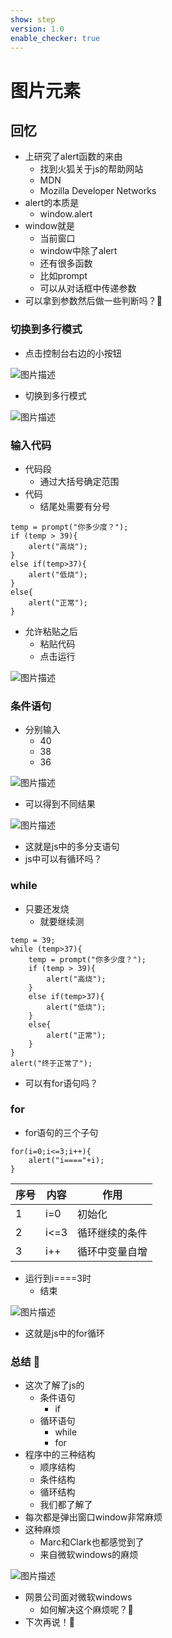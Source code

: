 ```yaml
---
show: step
version: 1.0
enable_checker: true
---
```


# 图片元素

## 回忆

- 上研究了alert函数的来由
	- 找到火狐关于js的帮助网站
	- MDN
	- Mozilla Developer Networks
- alert的本质是
	- window.alert
- window就是
	- 当前窗口
	- window中除了alert
	- 还有很多函数
	- 比如prompt
	- 可以从对话框中传递参数
- 可以拿到参数然后做一些判断吗？🤔

### 切换到多行模式

- 点击控制台右边的小按钮

![图片描述](https://doc.shiyanlou.com/courses/uid1190679-20240808-1723080080508)

- 切换到多行模式

![图片描述](https://doc.shiyanlou.com/courses/uid1190679-20240808-1723080109587)

### 输入代码

- 代码段
	- 通过大括号确定范围
- 代码
	- 结尾处需要有分号

```
temp = prompt("你多少度？");
if (temp > 39){
	alert("高烧");
}
else if(temp>37){
	alert("低烧");
}
else{
	alert("正常");
}
```

- 允许粘贴之后
	- 粘贴代码
	- 点击运行

![图片描述](https://doc.shiyanlou.com/courses/uid1190679-20240808-1723080401577)

### 条件语句

- 分别输入
	- 40
	- 38
	- 36

![图片描述](https://doc.shiyanlou.com/courses/uid1190679-20240808-1723080451804)

- 可以得到不同结果

![图片描述](https://doc.shiyanlou.com/courses/uid1190679-20240808-1723080475603)

- 这就是js中的多分支语句
- js中可以有循环吗？

### while

- 只要还发烧
	- 就要继续测

```
temp = 39;
while (temp>37){
	temp = prompt("你多少度？");
	if (temp > 39){
		alert("高烧");
	}
	else if(temp>37){
		alert("低烧");
	}
	else{
		alert("正常");
	}
}
alert("终于正常了");
```

- 可以有for语句吗？

### for

- for语句的三个子句


```
for(i=0;i<=3;i++){
	alert("i===="+i);
}
```

|序号|内容|作用|
|---|---|---|
|1|i=0|初始化|
|2|i<=3|循环继续的条件|
|3|i++|循环中变量自增|

- 运行到i====3时
	- 结束

![图片描述](https://doc.shiyanlou.com/courses/uid1190679-20240808-1723081217875)

- 这就是js中的for循环

### 总结 🤔

- 这次了解了js的
	- 条件语句 
		- if
	- 循环语句
		- while 
		- for
- 程序中的三种结构
	- 顺序结构
	- 条件结构
	- 循环结构
	- 我们都了解了
- 每次都是弹出窗口window非常麻烦
- 这种麻烦
	- Marc和Clark也都感觉到了
	- 来自微软windows的麻烦

![图片描述](https://doc.shiyanlou.com/courses/uid1190679-20240808-1723081647812)

- 网景公司面对微软windows
	- 如何解决这个麻烦呢？🤔
- 下次再说！👋